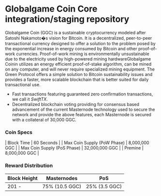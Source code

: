 Globalgame Coin Core integration/staging repository
=================================================

Globalgame Coin (GGC) is a sustainable cryptocurrency modeled after Satoshi Nakamoto�s vision for Bitcoin. It is a decentralized, peer-to-peer transactional currency designed to offer a solution to the problem posed by the exponential increase in energy consumed by Bitcoin and other proof-of-work currencies. Proof-of-work mining is environmentally unsustainable due to the electricity used by high-powered mining hardwareGlobalgame Coinin utilizes an energy efficient proof-of-stake algorithm, can be mined on any computer, and will never require specialized mining equipment. The Green Protocol offers a simple solution to Bitcoin sustainability issues and provides a faster, more scalable blockchain that is better suited for daily transactional use.

- Fast transactions featuring guaranteed zero confirmation transactions, we call it _SwiftTX_.
- Decentralized blockchain voting providing for consensus based advancement of the current Masternode
  technology used to secure the network and provide the above features, each Masternode is secured
  with a collateral of 30,000 GGC.


### Coin Specs
| Block Time                  | 60 Seconds       |
| Max Coin Supply (PoW Phase) | 8,000,000 GGC    |
| Max Coin Supply (PoS Phase) | 32,000,000 GGC   |
| Premine                     | 8,000,000 GGC    |

### Reward Distribution

| **Block Height**   | **Masternodes**  | **PoS**          
|--------------------|------------------|------------------
| 201 -              | 75% (10.5 GGC)   | 25% (3.5 GGC)